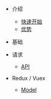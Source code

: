 * 介绍

  * [快速开始](/)
  * [优势](/feature.md)
  
* 基础

* 请求
  
  * [API](/API.md)
  
* Redux / Vuex
  
  * [Model](/dvaModel.md)
